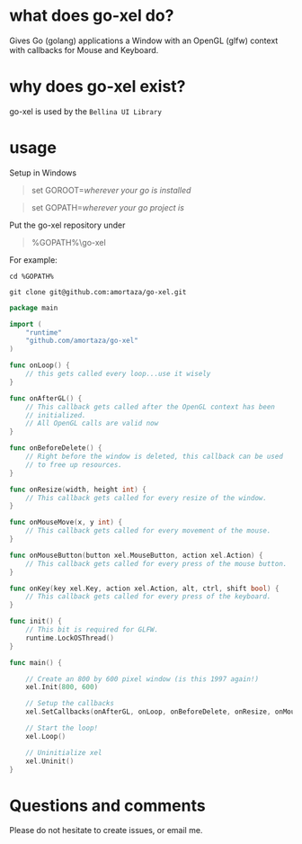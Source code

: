 # what does go-xel do?

Gives Go (golang) applications a Window with an OpenGL (glfw) context with callbacks for Mouse and Keyboard.

# why does go-xel exist?

go-xel is used by the `Bellina UI Library`

# usage

Setup in Windows
>set GOROOT=*wherever your go is installed*

>set GOPATH=*wherever your go project is*

Put the go-xel repository under 
>%GOPATH%\go-xel

For example:

`cd %GOPATH%`

`git clone git@github.com:amortaza/go-xel.git`


```go
package main

import (
	"runtime"
	"github.com/amortaza/go-xel"
)

func onLoop() {
    // this gets called every loop...use it wisely
}

func onAfterGL() {
	// This callback gets called after the OpenGL context has been
	// initialized.
	// All OpenGL calls are valid now
}

func onBeforeDelete() {
	// Right before the window is deleted, this callback can be used
	// to free up resources.
}

func onResize(width, height int) {
	// This callback gets called for every resize of the window.
}

func onMouseMove(x, y int) {
    // This callback gets called for every movement of the mouse.
}

func onMouseButton(button xel.MouseButton, action xel.Action) {
    // This callback gets called for every press of the mouse button.
}

func onKey(key xel.Key, action xel.Action, alt, ctrl, shift bool) {
    // This callback gets called for every press of the keyboard.
}

func init() {
    // This bit is required for GLFW.
	runtime.LockOSThread()
}

func main() {

    // Create an 800 by 600 pixel window (is this 1997 again!)
	xel.Init(800, 600)

    // Setup the callbacks
	xel.SetCallbacks(onAfterGL, onLoop, onBeforeDelete, onResize, onMouseMove, onMouseButton, onKey)

    // Start the loop!
	xel.Loop()

    // Uninitialize xel
	xel.Uninit()
}
```

# Questions and comments

Please do not hesitate to create issues, or email me.
